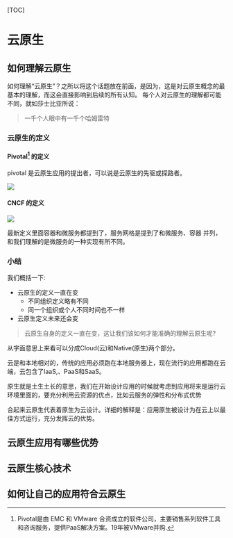 [TOC]



# 云原生

## 如何理解云原生

如何理解“云原生”？之所以将这个话题放在前面，是因为，这是对云原生概念的最基本的理解，而这会直接影响到后续的所有认知。
每个人对云原生的理解都可能不同，就如莎士比亚所说：

> 一千个人眼中有一千个哈姆雷特

### 云原生的定义

####  Pivotal[^1] 的定义

pivotal 是云原生应用的提出者，可以说是云原生的先驱或探路者。

 ![](https://cdn.jsdelivr.net/gh/vinloong/imgchr@latest/notes/img/202201191024844.png)



[^1]:Pivotal是由 EMC 和 VMware 合资成立的软件公司，主要销售系列软件工具和咨询服务，提供PaaS解决方案。19年被VMware并购.

#### CNCF 的定义

 ![](https://cdn.jsdelivr.net/gh/vinloong/imgchr@latest/notes/img/202201191025996.png)



最新定义里面容器和微服务都提到了，服务网格是提到了和微服务、容器 并列，和我们理解的是微服务的一种实现有所不同。



### 小结

我们概括一下:

- 云原生的定义一直在变
  - 不同组织定义略有不同
  - 同一个组织或个人不同时间也不一样
- 云原生定义未来还会变

 	

> 云原生自身的定义一直在变，这让我们该如何才能准确的理解云原生呢?

从字面意思上来看可以分成Cloud(云)和Native(原生)两个部分。

云是和本地相对的，传统的应用必须跑在本地服务器上，现在流行的应用都跑在云端，云包含了IaaS,、PaaS和SaaS。



原生就是土生土长的意思，我们在开始设计应用的时候就考虑到应用将来是运行云环境里面的，要充分利用云资源的优点，比如️云服务的弹性和分布式优势



合起来云原生代表着原生为云设计。详细的解释是：应用原生被设计为在云上以最佳方式运行，充分发挥云的优势。



## 云原生应用有哪些优势







## 云原生核心技术









## 如何让自己的应用符合云原生



